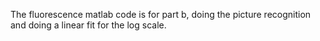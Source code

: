 The fluorescence matlab code is for part b, doing the picture recognition and doing a linear fit for the log scale.
